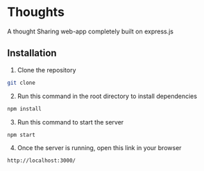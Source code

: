 # Thoughts
A thought Sharing web-app completely built on express.js 

## Installation
1. Clone the repository
```bash
git clone
```
2. Run this command in the root directory to install dependencies
```bash
npm install
```
3. Run this command to start the server
```bash
npm start
```
4. Once the server is running, open this link in your browser
```bash 
http://localhost:3000/
```

